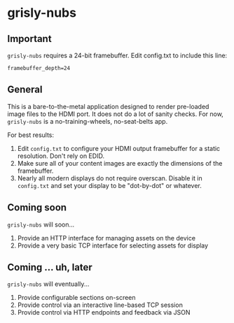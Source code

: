 # grisly-nubs

## Important

`grisly-nubs` requires a 24-bit framebuffer. Edit config.txt to include this line:

    framebuffer_depth=24

## General

This is a bare-to-the-metal application designed to render pre-loaded image files to the HDMI port. It does not do a lot of sanity checks. For now, `grisly-nubs` is a no-training-wheels, no-seat-belts app.

For best results:

1. Edit `config.txt` to configure your HDMI output framebuffer for a static resolution. Don't rely on EDID.
2. Make sure all of your content images are exactly the dimensions of the framebuffer.
3. Nearly all modern displays do not require overscan. Disable it in `config.txt` and set your display to be "dot-by-dot" or whatever.

## Coming soon

`grisly-nubs` will soon...

1. Provide an HTTP interface for managing assets on the device
2. Provide a very basic TCP interface for selecting assets for display

## Coming ... uh, later

`grisly-nubs` will eventually...

1. Provide configurable sections on-screen
2. Provide control via an interactive line-based TCP session
3. Provide control via HTTP endpoints and feedback via JSON
